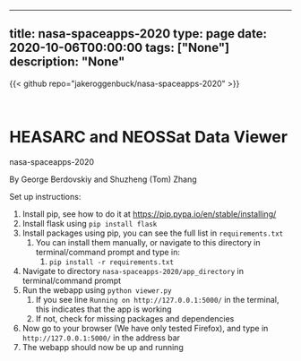 
---
title: nasa-spaceapps-2020
type: page
date: 2020-10-06T00:00:00
tags: ["None"]
description: "None"
---

{{< github repo="jakeroggenbuck/nasa-spaceapps-2020" >}}

<br>

# HEASARC and NEOSSat Data Viewer

nasa-spaceapps-2020

By George Berdovskiy and Shuzheng (Tom) Zhang

Set up instructions:
1. Install pip, see how to do it at https://pip.pypa.io/en/stable/installing/
2. Install flask using `pip install flask`
3. Install packages using pip, you can see the full list in `requirements.txt`
    1. You can install them manually, or navigate to this directory in terminal/command prompt and type in:
        1. `pip install -r requirements.txt`
4. Navigate to directory `nasa-spaceapps-2020/app_directory` in terminal/command prompt
5. Run the webapp using `python viewer.py`
    1. If you see line `Running on http://127.0.0.1:5000/` in the terminal, this indicates that the app is working
    2. If not, check for missing packages and dependencies
6. Now go to your browser (We have only tested Firefox), and type in `http://127.0.0.1:5000/` in the address bar
7. The webapp should now be up and running